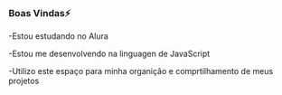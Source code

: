 ### Boas Vindas⚡

-Estou estudando no Alura

-Estou me desenvolvendo na linguagen de JavaScript

-Utilizo este espaço para minha organição e comprtilhamento de meus projetos

